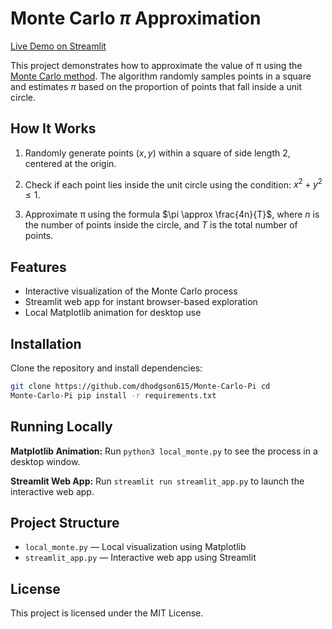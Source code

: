 # Monte Carlo $\pi$ Approximation

[Live Demo on
Streamlit](https://monte-carlo-pi-efxp3lntxpzv8g8wm6ejbv.streamlit.app)

This project demonstrates how to approximate the value of π using the [Monte
Carlo method](https://en.wikipedia.org/wiki/Monte_Carlo_method). The algorithm
randomly samples points in a square and estimates $\pi$ based on the proportion
of points that fall inside a unit circle.

## How It Works

1. Randomly generate points $(x, y)$ within a square of side length 2, centered
   at the origin.

2. Check if each point lies inside the unit circle using the condition: $x^2 +
   y^2 \leq 1$.

3. Approximate π using the formula $\pi \approx \frac{4n}{T}$, where $n$ is the
   number of points inside the circle, and $T$ is the total number of points.

## Features

- Interactive visualization of the Monte Carlo process
- Streamlit web app for instant browser-based exploration
- Local Matplotlib animation for desktop use

## Installation

Clone the repository and install dependencies:

```bash
git clone https://github.com/dhodgson615/Monte-Carlo-Pi cd
Monte-Carlo-Pi pip install -r requirements.txt
```

## Running Locally

**Matplotlib Animation:**  Run `python3 local_monte.py` to see the process in a
desktop window.

**Streamlit Web App:**  Run `streamlit run streamlit_app.py` to launch the
interactive web app.

## Project Structure

- `local_monte.py` — Local visualization using Matplotlib
- `streamlit_app.py` — Interactive web app using Streamlit

## License

This project is licensed under the MIT License.


